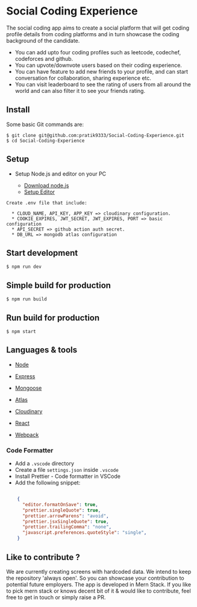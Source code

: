 # Social Coding Experience

The social coding app aims to create a social platform that will get coding profile details from coding platforms and in turn showcase the coding background of the candidate.
- You can add upto four coding profiles such as leetcode, codechef, codeforces and github. 
- You can upvote/downvote users based on their coding experience. 
- You can have feature to add new friends to your profile, and can start conversation for collaboration, sharing experience etc.  
- You can visit leaderboard to see the rating of users from all around the world and can also filter it to see your friends rating. 


## Install

Some basic Git commands are:

```
$ git clone git@github.com:pratik9333/Social-Coding-Experience.git
$ cd Social-Coding-Experience
```


## Setup

- Setup Node.js and editor on your PC

   - [Download node.js](https://nodejs.org/en/download)
   - [Setup Editor](https://docs.flutter.dev/get-started/editor?tab=vscode)

```
Create .env file that include:

  * CLOUD_NAME, API_KEY, APP_KEY => cloudinary configuration. 
  * COOKIE_EXPIRES, JWT_SECRET, JWT_EXPIRES, PORT => basic configuration
  * API_SECRET => github action auth secret. 
  * DB_URL => mongodb atlas configuration
```

## Start development

```
$ npm run dev
```

## Simple build for production

```
$ npm run build
```

## Run build for production

```
$ npm start
```


## Languages & tools

- [Node](https://nodejs.org/en/)

- [Express](https://expressjs.com/)

- [Mongoose](https://mongoosejs.com/)

- [Atlas](https://www.mongodb.com/atlas/database)

- [Cloudinary](https://cloudinary.com)

- [React](https://reactjs.org/)

- [Webpack](https://webpack.js.org/)


### Code Formatter

- Add a `.vscode` directory
- Create a file `settings.json` inside `.vscode`
- Install Prettier - Code formatter in VSCode
- Add the following snippet:  

```json

    {
      "editor.formatOnSave": true,
      "prettier.singleQuote": true,
      "prettier.arrowParens": "avoid",
      "prettier.jsxSingleQuote": true,
      "prettier.trailingComma": "none",
      "javascript.preferences.quoteStyle": "single",
    }

```


## Like to contribute ?

We are currently creating screens with hardcoded data. We intend to keep the repository 'always open'. So you can showcase your contribution to potential future employers. The app is developed in Mern Stack. If you like to pick mern stack or knows decent bit of it & would like to contribute, feel free to get in touch or simply raise a PR. 
